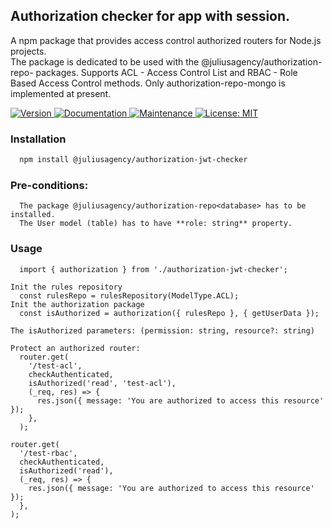 ## Authorization checker for app with session.

A npm package that provides access control authorized routers for Node.js projects.  
The package is dedicated to be used with the @juliusagency/authorization-repo-<database> packages. 
Supports ACL - Access Control List and RBAC - Role Based Access Control methods. 
Only authorization-repo-mongo is implemented at present.  

<p>
  <a href="https://www.npmjs.com/package/@juliusagency/authorization-jwt-checker" target="_blank">
    <img alt="Version" src="https://img.shields.io/npm/v/@juliusagency/authorization-jwt-checker.svg">
  </a>
  <a href="https://github.com/juliusagency/authorization-repo-mongo#readme" target="_blank">
    <img alt="Documentation" src="https://img.shields.io/badge/documentation-yes-brightgreen.svg" />
  </a>
  <a href="https://github.com/juliusagency/authorization-repo-mongo/graphs/commit-activity" target="_blank">
    <img alt="Maintenance" src="https://img.shields.io/badge/Maintained%3F-yes-green.svg" />
  </a>
  <a href="https://github.com/juliusagency/authorization-repo-mongo/blob/master/LICENSE" target="_blank">
    <img alt="License: MIT" src="https://img.shields.io/badge/License-MIT-yellow.svg" />
  </a>
</p>

### Installation
```bash
  npm install @juliusagency/authorization-jwt-checker
```

### Pre-conditions:
```
  The package @juliusagency/authorization-repo<database> has to be installed.  
  The User model (table) has to have **role: string** property.  
```

### Usage  
```
  import { authorization } from './authorization-jwt-checker';  

Init the rules repository  
  const rulesRepo = rulesRepository(ModelType.ACL);  
Init the authorization package  
  const isAuthorized = authorization({ rulesRepo }, { getUserData });  

The isAuthorized parameters: (permission: string, resource?: string) 

Protect an authorized router:  
  router.get(  
    '/test-acl',  
    checkAuthenticated,  
    isAuthorized('read', 'test-acl'),  
    (_req, res) => {  
      res.json({ message: 'You are authorized to access this resource' });  
    },  
  );  
  
router.get(  
  '/test-rbac',  
  checkAuthenticated,  
  isAuthorized('read'),  
  (_req, res) => {  
    res.json({ message: 'You are authorized to access this resource' });  
  },  
);  
```

